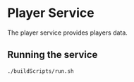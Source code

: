 # Player Service
The player service provides players data. 

## Running the service
```
./buildScripts/run.sh
```